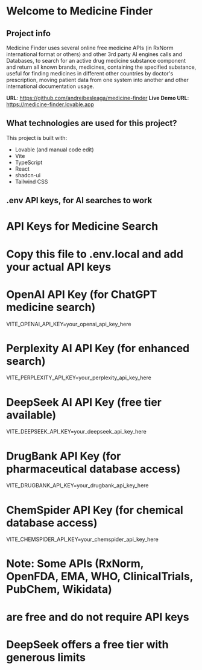 # Welcome to Medicine Finder

## Project info

Medicine Finder uses several online free medicine APIs (in RxNorm international format or others) and other 3rd party AI engines calls and Databases, to search for an active drug medicine substance component and return all known brands, medicines, containing the specified substance, useful for finding medicines in different other countries by doctor's prescription, moving patient data from one system into another and other international documentation usage.

**URL**: https://github.com/andreibesleaga/medicine-finder
**Live Demo URL**: https://medicine-finder.lovable.app

## What technologies are used for this project?

This project is built with:

- Lovable (and manual code edit)
- Vite
- TypeScript
- React
- shadcn-ui
- Tailwind CSS



## .env API keys, for AI searches to work

# API Keys for Medicine Search
# Copy this file to .env.local and add your actual API keys

# OpenAI API Key (for ChatGPT medicine search)
VITE_OPENAI_API_KEY=your_openai_api_key_here

# Perplexity AI API Key (for enhanced search)
VITE_PERPLEXITY_API_KEY=your_perplexity_api_key_here

# DeepSeek AI API Key (free tier available)
VITE_DEEPSEEK_API_KEY=your_deepseek_api_key_here

# DrugBank API Key (for pharmaceutical database access)
VITE_DRUGBANK_API_KEY=your_drugbank_api_key_here

# ChemSpider API Key (for chemical database access)
VITE_CHEMSPIDER_API_KEY=your_chemspider_api_key_here

# Note: Some APIs (RxNorm, OpenFDA, EMA, WHO, ClinicalTrials, PubChem, Wikidata) 
# are free and do not require API keys
# DeepSeek offers a free tier with generous limits
